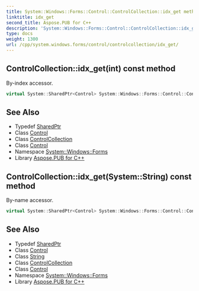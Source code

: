 ```yaml
---
title: System::Windows::Forms::Control::ControlCollection::idx_get method
linktitle: idx_get
second_title: Aspose.PUB for C++
description: 'System::Windows::Forms::Control::ControlCollection::idx_get method. By-index accessor in C++.'
type: docs
weight: 1300
url: /cpp/system.windows.forms/control/controlcollection/idx_get/
---
```

## ControlCollection::idx_get(int) const method


By-index accessor.

```cpp
virtual System::SharedPtr<Control> System::Windows::Forms::Control::ControlCollection::idx_get(int index) const override
```

## See Also

* Typedef [SharedPtr](../../../../system/sharedptr/)
* Class [Control](../../)
* Class [ControlCollection](../)
* Class [Control](../../)
* Namespace [System::Windows::Forms](../../../)
* Library [Aspose.PUB for C++](../../../../)
## ControlCollection::idx_get(System::String) const method


By-name accessor.

```cpp
virtual System::SharedPtr<Control> System::Windows::Forms::Control::ControlCollection::idx_get(System::String key) const
```

## See Also

* Typedef [SharedPtr](../../../../system/sharedptr/)
* Class [Control](../../)
* Class [String](../../../../system/string/)
* Class [ControlCollection](../)
* Class [Control](../../)
* Namespace [System::Windows::Forms](../../../)
* Library [Aspose.PUB for C++](../../../../)
